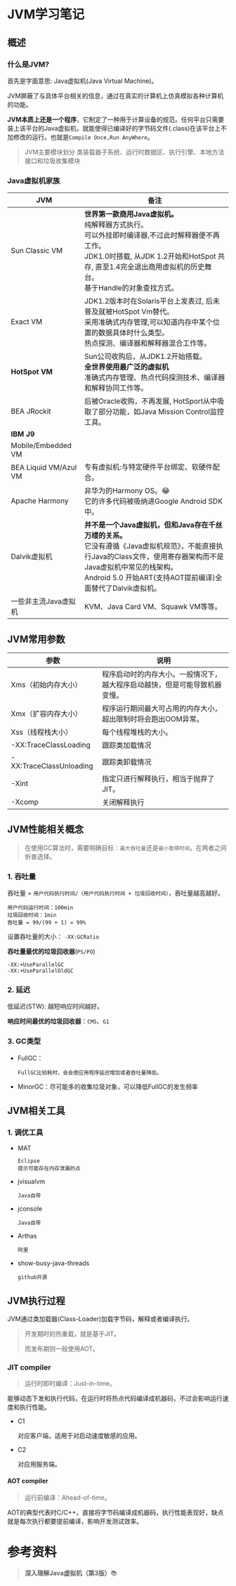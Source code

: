 # JVM学习笔记

## 概述

### 什么是JVM?

首先是字面意思: Java虚拟机(Java Virtual Machine)。

JVM屏蔽了与具体平台相关的信息，通过在真实的计算机上仿真模拟各种计算机的功能。

**JVM本质上还是一个程序**，它制定了一种用于计算设备的规范。任何平台只需要装上该平台的Java虚拟机，就能使得已编译好的字节码文件(.class)在该平台上不加修改的运行。也就是``Compile Once,Run AnyWhere``。

> JVM主要模块划分 类装载器子系统、运行时数据区、执行引擎、本地方法接口和垃圾收集模块

### Java虚拟机家族

| JVM                   | 备注                                                         |
| --------------------- | ------------------------------------------------------------ |
| Sun Classic VM        | **世界第一款商用Java虚拟机。**<br />纯解释器方式执行。<br />可以外挂即时编译器,不过此时解释器便不再工作。<br />JDK1.0时搭载, 从JDK 1.2开始和HotSpot 共存, 直至1.4完全退出商用虚拟机的历史舞台。<br />基于Handle的对象查找方式。 |
| Exact VM              | JDK1.2版本时在Solaris平台上发表过, 后未普及就被HotSpot Vm替代。<br />采用准确式内存管理,可以知道内存中某个位置的数据具体时什么类型。<br />热点探测、编译器和解释器混合工作等。 |
| **HotSpot VM**        | Sun公司收购后，从JDK1.2开始搭载。<br />**全世界使用最广泛的虚拟机**<br />准确式内存管理、热点代码探测技术、编译器和解释协同工作等。 |
| BEA JRockit           | 后被Oracle收购，不再发展, HotSport从中吸取了部分功能，如Java Mission Control监控工具。 |
| **IBM J9**            |                                                              |
| Mobile/Embedded VM    |                                                              |
| BEA Liquid VM/Azul VM | 专有虚拟机:与特定硬件平台绑定、软硬件配合。                  |
| Apache Harmony        | 非华为的Harmony OS。😂<br />它的许多代码被吸纳进Google Android SDK中。 |
| Dalvik虚拟机          | **并不是一个Java虚拟机，但和Java存在千丝万缕的关系。**<br />它没有遵循《Java虚拟机规范》，不能直接执行Java的Class文件，使用寄存器架构而不是Java虚拟机中常见的栈架构。<br />Android 5.0 开始ART(支持AOT提前编译)全面替代了Dalvik虚拟机。 |
| 一些非主流Java虚拟机  | KVM、Java Card VM、Squawk VM等等。                           |

## JVM常用参数

| 参数                    | 说明                                                         |
| ----------------------- | ------------------------------------------------------------ |
| Xms（初始内存大小）     | 程序启动时的内存大小。一般情况下，越大程序启动越快，但是可能导致机器变慢。 |
| Xmx（扩容内存大小）     | 程序运行期间最大可占用的内存大小，超出限制时将会跑出OOM异常。 |
| Xss（线程栈大小）       | 每个线程堆栈的大小。                                         |
| -XX:TraceClassLoading   | 跟踪类加载情况                                               |
| -XX:TraceClassUnloading | 跟踪类卸载情况                                               |
| -Xint                   | 指定只进行解释执行，相当于抛弃了JIT。                        |
| -Xcomp                  | 关闭解释执行                                                 |



## JVM性能相关概念

> 在使用GC算法时，需要明确目标：``最大吞吐量``还是``最小暂停时间``。在两者之间折衷选择。

### 1. 吞吐量

吞吐量 = ``用户代码执行时间/（用户代码执行时间 + 垃圾回收时间）``，吞吐量越高越好。

```
用户代码运行时间：100min
垃圾回收时间：1min
吞吐量 = 99/(99 + 1) = 99%
```

设置吞吐量的大小： ``-XX:GCRatio``

**吞吐量最优的垃圾回收器**(``PS/PO``)

```
-XX:+UseParallelGC
-XX:+UseParallelOldGC
```

### 2. 延迟

低延迟(STW): 越短响应时间越好。

**响应时间最优的垃圾回收器**：``CMS``、``G1``

### 3. GC类型

- FullGC：

  ```
  FullGC比较耗时，会会使应用程序延迟增加或者吞吐量降低。
  ```

- MinorGC：尽可能多的收集垃圾对象，可以降低FullGC的发生频率

## JVM相关工具

### 1. 调优工具

- MAT

  ```
  Eclipse
  提示可能存在内存泄漏的点
  ```

- jvisualvm

  ```
  Java自带
  ```

- jconsole

  ```
  Java自带
  ```

- Arthas

  ```
  阿里
  ```

- show-busy-java-threads

  ```
  github开源
  ```



## JVM执行过程

JVM通过类加载器(Class-Loader)加载字节码，解释或者编译执行。

> 开发期时的热重载，就是基于JIT。
>
> 而发布期则一般使用AOT。

### JIT compiler

> 运行时即时编译：Just-in-time。

能够动态下发和执行代码，在运行时将热点代码编译成机器码，不过会影响运行速度和执行性能。

- C1

  对应客户端，适用于对启动速度敏感的应用。

- C2

  对应用服务端。

#### AOT compiler

> 运行前编译：Ahead-of-time。

AOT的典型代表时C/C++，直接将字节码编译成机器码，执行性能表现好，缺点就是每次执行都要提前编译，影响开发测试效率。

# 参考资料

> **深入理解Java虚拟机（第3版）**📚